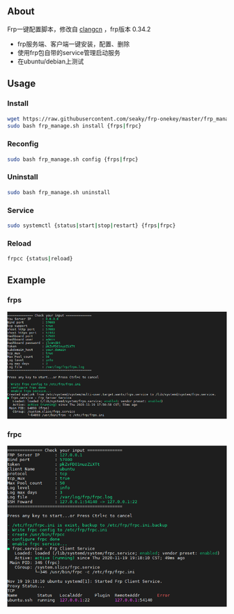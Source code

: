 
About
-----------

Frp一键配置脚本，修改自 [clangcn](https://github.com/clangcn/onekey-install-shell) ，frp版本 0.34.2

- frp服务端、客户端一键安装，配置、删除
- 使用frp包自带的service管理启动服务
- 在ubuntu/debian上测试

## Usage

### Install

```Bash
wget https://raw.githubusercontent.com/seaky/frp-onekey/master/frp_manage.sh
sudo bash frp_manage.sh install {frps|frpc}
```
### Reconfig

```bash
sudo bash frp_manage.sh config {frps|frpc}
```

### Uninstall

```Bash
sudo bash frp_manage.sh uninstall
```

### Service

```bash
sudo systemctl {status|start|stop|restart} {frps|frpc}
```

### Reload

```bash
frpcc {status|reload}
```

## Example

### frps

![frps](img/frps.png)

### frpc

![frpc](img/frpc.png)



